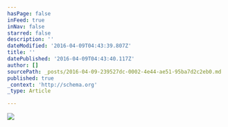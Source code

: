 ```yaml
---
hasPage: false
inFeed: true
inNav: false
starred: false
description: ''
dateModified: '2016-04-09T04:43:39.807Z'
title: ''
datePublished: '2016-04-09T04:43:40.117Z'
author: []
sourcePath: _posts/2016-04-09-239527dc-0002-4e44-ae51-95ba7d2c2eb0.md
published: true
_context: 'http://schema.org'
_type: Article

---
```

![](https://the-grid-user-content.s3-us-west-2.amazonaws.com/fc854461-1853-4228-9c5e-01a6b48d8937.jpg)